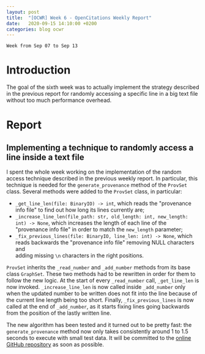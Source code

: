 ```yaml
---
layout: post
title:  "[OCWR] Week 6 - OpenCitations Weekly Report"
date:   2020-09-15 14:10:00 +0200
categories: blog ocwr
---
```

`Week from Sep 07 to Sep 13`

# Introduction
The goal of the sixth week was to actually implement the strategy described in the previous report for randomly accessing a specific line in a 
big text file without too much performance overhead.

# Report

## Implementing a technique to randomly access a line inside a text file
I spent the whole week working on the implementation of the random access technique described in the previous weekly report. In particular, this 
technique is needed for the `generate_provenance` method of the `ProvSet` class. Several methods were added to the `ProvSet` class, in 
particular:
  * `_get_line_len(file: BinaryIO) -> int`, which reads the "provenance info file" to find out how long its lines currently are;
  * `_increase_line_len(file_path: str, old_length: int, new_length: int) -> None`, which increases the length of each line of the "provenance 
  info file" in order to match the `new_length` parameter;
  * `_fix_previous_lines(file: BinaryIO, line_len: int) -> None`, which reads backwards the "provenance info file" removing NULL characters and  
  adding missing `\n` characters in the right positions.

`ProvSet` inherits the `_read_number` and `_add_number` methods from its base class `GraphSet`. These two methods had to be rewritten in order 
for them to follow the new logic. At the start of every `_read_number` call, `_get_line_len` is now invoked. `_increase_line_len` is now called 
inside `_add_number` only when the updated number to be written does not fit into the line because of the current line length being too short.
Finally, `_fix_previous_lines` is now called at the end of `_add_number`, as it starts fixing lines going backwards from the position of the 
lastly written line.

The new algorithm has been tested and it turned out to be pretty fast: the `generate_provenance` method now only takes consistently around 1 to 
1.5 seconds to execute with small test data. It will be committed to the [online GitHub repository][oc_ocdm_github] as soon as possible.

[oc_ocdm_github]:      https://github.com/iosonopersia/oc_ocdm
